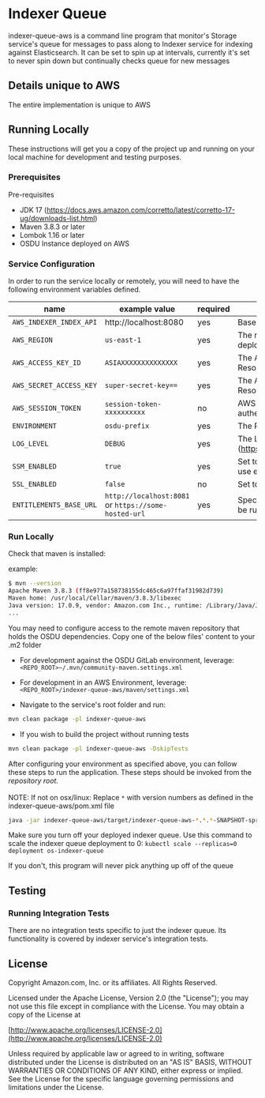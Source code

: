 # Indexer Queue
indexer-queue-aws is a command line program that monitor's Storage service's queue for messages to pass along to Indexer service for indexing against Elasticsearch.
It can be set to spin up at intervals, currently it's set to never spin down but continually checks queue for new messages

## Details unique to AWS
The entire implementation is unique to AWS

## Running Locally

These instructions will get you a copy of the project up and running on your local machine for development and testing purposes.

### Prerequisites
Pre-requisites

* JDK 17 (https://docs.aws.amazon.com/corretto/latest/corretto-17-ug/downloads-list.html)
* Maven 3.8.3 or later
* Lombok 1.16 or later
* OSDU Instance deployed on AWS

### Service Configuration
In order to run the service locally or remotely, you will need to have the following environment variables defined.

| name | example value | required | description | sensitive? |
| ---  | ---   | ---         | ---        | ---    |
| `AWS_INDEXER_INDEX_API` | http://localhost:8080 | yes | Base url for indexer service | no | 
| `AWS_REGION` | `us-east-1` | yes | The region where resources needed by the service are deployed | no |
| `AWS_ACCESS_KEY_ID` | `ASIAXXXXXXXXXXXXXX` | yes | The AWS Access Key for a user with access to Backend Resources required by the service | yes |
| `AWS_SECRET_ACCESS_KEY` | `super-secret-key==` | yes | The AWS Secret Key for a user with access to Backend Resources required by the service | yes |
| `AWS_SESSION_TOKEN` | `session-token-xxxxxxxxxx` | no | AWS Session token needed if using an SSO user session to authenticate | yes |
| `ENVIRONMENT` | `osdu-prefix` | yes | The Resource Prefix defined during deployment | no |
| `LOG_LEVEL` | `DEBUG` | yes | The Log Level severity to use (https://www.tutorialspoint.com/log4j/log4j_logging_levels.htm) | no |
| `SSM_ENABLED` | `true` | yes | Set to 'true' to use SSM to resolve config properties, otherwise use env vars | no |
| `SSL_ENABLED` | `false` | no | Set to 'false' to disable SSL for local development | no |
| `ENTITLEMENTS_BASE_URL` | `http://localhost:8081` or `https://some-hosted-url` | yes | Specify the base url for an entitlements service instance. Can be run locally or remote | no |


### Run Locally
Check that maven is installed:

example:
```bash
$ mvn --version
Apache Maven 3.8.3 (ff8e977a158738155dc465c6a97ffaf31982d739)
Maven home: /usr/local/Cellar/maven/3.8.3/libexec
Java version: 17.0.9, vendor: Amazon.com Inc., runtime: /Library/Java/JavaVirtualMachines/amazon-corretto-17.jdk/Contents/Home/jre
...
```

You may need to configure access to the remote maven repository that holds the OSDU dependencies. Copy one of the below files' content to your .m2 folder
* For development against the OSDU GitLab environment, leverage: `<REPO_ROOT>~/.mvn/community-maven.settings.xml`
* For development in an AWS Environment, leverage: `<REPO_ROOT>/indexer-queue-aws/maven/settings.xml`

* Navigate to the service's root folder and run:

```bash
mvn clean package -pl indexer-queue-aws
```

* If you wish to build the project without running tests

```bash
mvn clean package -pl indexer-queue-aws -DskipTests
```

After configuring your environment as specified above, you can follow these steps to run the application. These steps should be invoked from the *repository root.*
<br/>
<br/>
NOTE: If not on osx/linux: Replace `*` with version numbers as defined in the indexer-queue-aws/pom.xml file

```bash
java -jar indexer-queue-aws/target/indexer-queue-aws-*.*.*-SNAPSHOT-spring-boot.jar
```

Make sure you turn off your deployed indexer queue. Use this command to scale the indexer queue deployment to 0:
`kubectl scale --replicas=0 deployment os-indexer-queue`

If you don't, this program will never pick anything up off of the queue

## Testing
 
### Running Integration Tests 
There are no integration tests specific to just the indexer queue. Its functionality is covered by indexer service's integration tests.


## License
Copyright Amazon.com, Inc. or its affiliates. All Rights Reserved.
 
Licensed under the Apache License, Version 2.0 (the "License");
you may not use this file except in compliance with the License.
You may obtain a copy of the License at
 
[http://www.apache.org/licenses/LICENSE-2.0](http://www.apache.org/licenses/LICENSE-2.0)
 
Unless required by applicable law or agreed to in writing, software
distributed under the License is distributed on an "AS IS" BASIS,
WITHOUT WARRANTIES OR CONDITIONS OF ANY KIND, either express or implied.
See the License for the specific language governing permissions and
limitations under the License.
